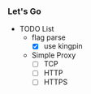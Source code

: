 ### Let's Go

- TODO List
  - flag parse
    - [X] use kingpin
  - Simple Proxy
    - [ ] TCP
    - [ ] HTTP
    - [ ] HTTPS